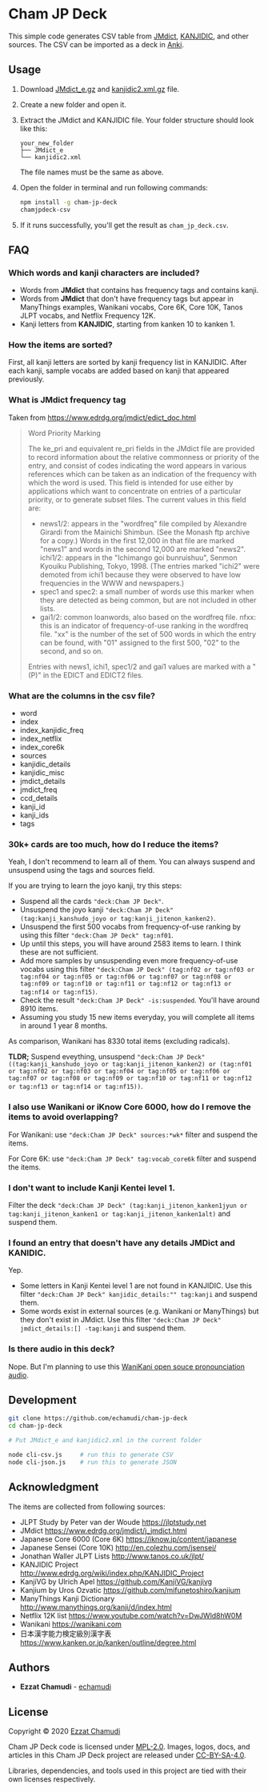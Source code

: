 
# Cham JP Deck

This simple code generates CSV table from [JMdict](https://www.edrdg.org/jmdict/j_jmdict.html), [KANJIDIC](http://www.edrdg.org/wiki/index.php/KANJIDIC_Project), and other sources. The CSV can be imported as a deck in [Anki](https://apps.ankiweb.net).

## Usage

1. Download [JMdict_e.gz](https://www.edrdg.org/jmdict/edict_doc.html) and [kanjidic2.xml.gz](http://www.edrdg.org/wiki/index.php/KANJIDIC_Project) file.

1. Create a new folder and open it.

1. Extract the JMdict and KANJIDIC file. Your folder structure should look like this:

    ```
    your_new_folder
    ├── JMdict_e
    └── kanjidic2.xml
    ```

    The file names must be the same as above.

1. Open the folder in terminal and run following commands:

    ```sh
    npm install -g cham-jp-deck
    chamjpdeck-csv
    ```

1. If it runs successfully, you'll get the result as `cham_jp_deck.csv`.

## FAQ

### Which words and kanji characters are included?

- Words from **JMdict** that contains has frequency tags and contains kanji.
- Words from **JMdict** that don't have frequency tags but appear in ManyThings examples, Wanikani vocabs, Core 6K, Core 10K, Tanos JLPT vocabs, and Netflix Frequency 12K.
- Kanji letters from **KANJIDIC**, starting from kanken 10 to kanken 1.

### How the items are sorted?

First, all kanji letters are sorted by kanji frequency list in KANJIDIC. After each kanji, sample vocabs are added based on kanji that appeared previously.

### What is JMdict frequency tag

Taken from https://www.edrdg.org/jmdict/edict_doc.html

> Word Priority Marking
> 
> The ke_pri and equivalent re_pri fields in the JMdict file are provided to record information about the relative commonness or priority of the entry, and consist of codes indicating the word appears in various references which can be taken as an indication of the frequency with which the word is used. This field is intended for use either by applications which want to concentrate on entries of a particular priority, or to generate subset files. The current values in this field are:
> 
> - news1/2: appears in the "wordfreq" file compiled by Alexandre Girardi from the Mainichi Shimbun. (See the Monash ftp archive for a copy.) Words in the first 12,000 in that file are marked "news1" and words in the second 12,000 are marked "news2".
> ichi1/2: appears in the "Ichimango goi bunruishuu", Senmon Kyouiku Publishing, Tokyo, 1998. (The entries marked "ichi2" were demoted from ichi1 because they were observed to have low frequencies in the WWW and newspapers.)
> - spec1 and spec2: a small number of words use this marker when they are detected as being common, but are not included in other lists.
> - gai1/2: common loanwords, also based on the wordfreq file.
> nfxx: this is an indicator of frequency-of-use ranking in the wordfreq file. "xx" is the number of the set of 500 words in which the entry can be found, with "01" assigned to the first 500, "02" to the second, and so on.
> 
> Entries with news1, ichi1, spec1/2 and gai1 values are marked with a "(P)" in the EDICT and EDICT2 files.

### What are the columns in the csv file?

- word
- index
- index_kanjidic_freq
- index_netflix
- index_core6k
- sources
- kanjidic_details
- kanjidic_misc
- jmdict_details
- jmdict_freq
- ccd_details
- kanji_id
- kanji_ids
- tags

### 30k+ cards are too much, how do I reduce the items?

Yeah, I don't recommend to learn all of them. You can always suspend and unsuspend using the tags and sources field.

If you are trying to learn the joyo kanji, try this steps:
- Suspend all the cards `"deck:Cham JP Deck"`.
- Unsuspend the joyo kanji `"deck:Cham JP Deck" (tag:kanji_kanshudo_joyo or tag:kanji_jitenon_kanken2)`.
- Unsuspend the first 500 vocabs from frequency-of-use ranking by using this filter `"deck:Cham JP Deck" tag:nf01`.
- Up until this steps, you will have around 2583 items to learn. I think these are not sufficient. 
- Add more samples by unsuspending even more frequency-of-use vocabs using this filter `"deck:Cham JP Deck" (tag:nf02 or tag:nf03 or tag:nf04 or tag:nf05 or tag:nf06 or tag:nf07 or tag:nf08 or tag:nf09 or tag:nf10 or tag:nf11 or tag:nf12 or tag:nf13 or tag:nf14 or tag:nf15)`.
- Check the result `"deck:Cham JP Deck" -is:suspended`. You'll have around 8910 items.
- Assuming you study 15 new items everyday, you will complete all items in around 1 year 8 months.

As comparison, Wanikani has 8330 total items (excluding radicals).

**TLDR;** Suspend eveything, unsuspend `"deck:Cham JP Deck" ((tag:kanji_kanshudo_joyo or tag:kanji_jitenon_kanken2) or (tag:nf01 or tag:nf02 or tag:nf03 or tag:nf04 or tag:nf05 or tag:nf06 or tag:nf07 or tag:nf08 or tag:nf09 or tag:nf10 or tag:nf11 or tag:nf12 or tag:nf13 or tag:nf14 or tag:nf15))`.

### I also use Wanikani or iKnow Core 6000, how do I remove the items to avoid overlapping? 

For Wanikani: use `"deck:Cham JP Deck" sources:*wk*` filter and suspend the items.

For Core 6K: use `"deck:Cham JP Deck" tag:vocab_core6k` filter and suspend the items.

### I don't want to include Kanji Kentei level 1.

Filter the deck `"deck:Cham JP Deck" (tag:kanji_jitenon_kanken1jyun or tag:kanji_jitenon_kanken1 or tag:kanji_jitenon_kanken1alt)` and suspend them.

### I found an entry that doesn't have any details JMDict and KANIDIC.

Yep.

- Some letters in Kanji Kentei level 1 are not found in KANJIDIC. Use this filter `"deck:Cham JP Deck" kanjidic_details:"" tag:kanji` and suspend them.
- Some words exist in external sources (e.g. Wanikani or ManyThings) but they don't exist in JMdict. Use this filter `"deck:Cham JP Deck" jmdict_details:[] -tag:kanji` and suspend them.

### Is there audio in this deck? 

Nope. But I'm planning to use this [WaniKani open souce pronounciation audio](https://github.com/tofugu/japanese-vocabulary-pronunciation-audio).

## Development

```sh
git clone https://github.com/echamudi/cham-jp-deck
cd cham-jp-deck

# Put JMdict_e and kanjidic2.xml in the current folder

node cli-csv.js     # run this to generate CSV
node cli-json.js    # run this to generate JSON
```

## Acknowledgment

The items are collected from following sources:

- JLPT Study by Peter van der Woude https://jlptstudy.net
- JMdict https://www.edrdg.org/jmdict/j_jmdict.html
- Japanese Core 6000 (Core 6K) https://iknow.jp/content/japanese
- Japanese Sensei (Core 10K) http://en.colezhu.com/jsensei/
- Jonathan Waller JLPT Lists http://www.tanos.co.uk/jlpt/
- KANJIDIC Project http://www.edrdg.org/wiki/index.php/KANJIDIC_Project
- KanjiVG by Ulrich Apel https://github.com/KanjiVG/kanjivg
- Kanjium by Uros Ozvatic https://github.com/mifunetoshiro/kanjium
- ManyThings Kanji Dictionary http://www.manythings.org/kanji/d/index.html
- Netflix 12K list https://www.youtube.com/watch?v=DwJWld8hW0M
- Wanikani https://wanikani.com
- 日本漢字能力検定級別漢字表 https://www.kanken.or.jp/kanken/outline/degree.html

## Authors

* **Ezzat Chamudi** - [echamudi](https://github.com/echamudi)

## License

Copyright © 2020 [Ezzat Chamudi](https://github.com/echamudi)

Cham JP Deck code is licensed under [MPL-2.0](https://www.mozilla.org/en-US/MPL/2.0/). Images, logos, docs, and articles in this Cham JP Deck project are released under [CC-BY-SA-4.0](https://creativecommons.org/licenses/by-sa/4.0/legalcode).

Libraries, dependencies, and tools used in this project are tied with their own licenses respectively.